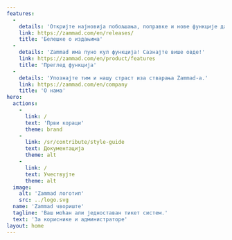 ```yaml
---
features:
  - 
    details: 'Откријте најновија побољшања, поправке и нове функције да бисте извукли максимум из вашег система тикета.'
    link: https://zammad.com/en/releases/
    title: 'Белешке о издањима'
  - 
    details: 'Zammad има пуно кул функција! Сазнајте више овде!'
    link: https://zammad.com/en/product/features
    title: 'Преглед функција'
  - 
    details: 'Упознајте тим и нашу страст иза стварања Zammad-а.'
    link: https://zammad.com/en/company
    title: 'О нама'
hero:
  actions:
    - 
      link: /
      text: 'Први кораци'
      theme: brand
    - 
      link: /sr/contribute/style-guide
      text: Документација
      theme: alt
    - 
      link: /
      text: Учествујте
      theme: alt
  image:
    alt: 'Zammad логотип'
    src: ../logo.svg
  name: 'Zammad чвориште'
  tagline: 'Ваш моћан али једноставан тикет систем.'
  text: 'За кориснике и администраторе'
layout: home
---
```

